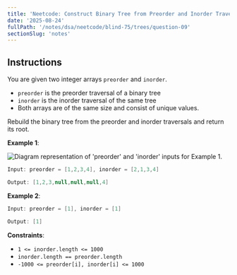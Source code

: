 ```yaml
---
title: 'Neetcode: Construct Binary Tree from Preorder and Inorder Traversal'
date: '2025-08-24'
fullPath: '/notes/dsa/neetcode/blind-75/trees/question-09'
sectionSlug: 'notes'
---
```


## Instructions

You are given two integer arrays `preorder` and `inorder`.

- `preorder` is the preorder traversal of a binary tree
- `inorder` is the inorder traversal of the same tree
- Both arrays are of the same size and consist of unique values.

Rebuild the binary tree from the preorder and inorder traversals and return its root.

**Example 1**:

<img src="https://imagedelivery.net/CLfkmk9Wzy8_9HRyug4EVA/938c14d3-6669-47ab-924b-a1a08640f200/public" alt="Diagram representation of 'preorder' and 'inorder' inputs for Example 1.">

```Java
Input: preorder = [1,2,3,4], inorder = [2,1,3,4]

Output: [1,2,3,null,null,null,4]
```

**Example 2**:

```Java
Input: preorder = [1], inorder = [1]

Output: [1]
```

**Constraints**:

- `1 <= inorder.length <= 1000`
- `inorder.length == preorder.length`
- `-1000 <= preorder[i], inorder[i] <= 1000`
